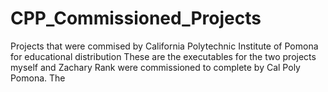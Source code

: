 # CPP_Commissioned_Projects
Projects that were commised by California Polytechnic Institute of Pomona for educational distribution
These are the executables for the two projects myself and Zachary Rank were commissioned to complete by Cal Poly Pomona. The
